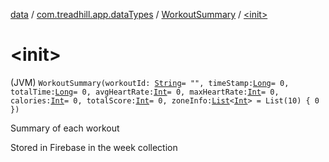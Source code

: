 [data](../../index.md) / [com.treadhill.app.dataTypes](../index.md) / [WorkoutSummary](index.md) / [&lt;init&gt;](./-init-.md)

# &lt;init&gt;

(JVM) `WorkoutSummary(workoutId: `[`String`](https://kotlinlang.org/api/latest/jvm/stdlib/kotlin/-string/index.html)` = "", timeStamp: `[`Long`](https://kotlinlang.org/api/latest/jvm/stdlib/kotlin/-long/index.html)` = 0, totalTime: `[`Long`](https://kotlinlang.org/api/latest/jvm/stdlib/kotlin/-long/index.html)` = 0, avgHeartRate: `[`Int`](https://kotlinlang.org/api/latest/jvm/stdlib/kotlin/-int/index.html)` = 0, maxHeartRate: `[`Int`](https://kotlinlang.org/api/latest/jvm/stdlib/kotlin/-int/index.html)` = 0, calories: `[`Int`](https://kotlinlang.org/api/latest/jvm/stdlib/kotlin/-int/index.html)` = 0, totalScore: `[`Int`](https://kotlinlang.org/api/latest/jvm/stdlib/kotlin/-int/index.html)` = 0, zoneInfo: `[`List`](https://kotlinlang.org/api/latest/jvm/stdlib/kotlin.collections/-list/index.html)`<`[`Int`](https://kotlinlang.org/api/latest/jvm/stdlib/kotlin/-int/index.html)`> = List(10) { 0 })`

Summary of each workout

Stored in Firebase in the week collection

